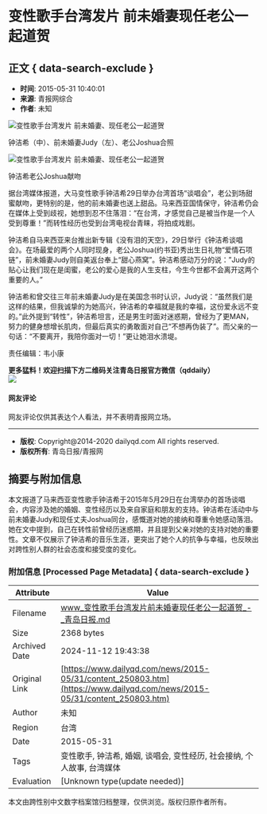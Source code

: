 # 变性歌手台湾发片 前未婚妻现任老公一起道贺

## 正文 { data-search-exclude }


* **时间**: 2015-05-31 10:40:01
* **来源**: 青报网综合
* **作者**: 未知

![变性歌手台湾发片 前未婚妻、现任老公一起道贺](http://pic.dailyqd.com/uploadfiles/hw/news/img/attachement/jpg/site3/20150531/005056c0000816d4b9cf05.jpg)

钟洁希（中）、前未婚妻Judy（左）、老公Joshua合照

![变性歌手台湾发片 前未婚妻、现任老公一起道贺](http://pic.dailyqd.com/uploadfiles/hw/news/img/attachement/jpg/site3/20150531/005056c0000816d4b9f009.jpg)

钟洁希老公Joshua献吻

据台湾媒体报道，大马变性歌手钟洁希29日举办台湾首场“谈唱会”，老公到场甜蜜献吻，更特别的是，他的前未婚妻也送上甜品。马来西亚国情保守，钟洁希仍会在媒体上受到歧视，她想到忍不住落泪：“在台湾，才感觉自己是被当作是一个人受到尊重！”而转性经历也受到台湾电视台青睐，将拍成戏剧。

钟洁希自马来西亚来台推出新专辑《没有泪的天空》，29日举行《钟洁希谈唱会》。在场最爱的两个人同时现身，老公Joshua(约书亚)秀出生日礼物“爱情石项链”，前未婚妻Judy则自美返台奉上“甜心燕窝”。钟洁希感动万分的说：”Judy的贴心让我们现在是闺蜜，老公的爱心是我的人生支柱，今生今世都不会离开这两个重要的人。”

钟洁希和曾交往三年前未婚妻Judy是在美国念书时认识，Judy说：“虽然我们是这样的结果，但我诚挚的为她高兴，钟洁希的幸福就是我的幸福，这份爱永远不变的。”此外提到“转性”，钟洁希坦言，还是男生时面对迷惑期，曾经为了更MAN，努力的健身想增长肌肉，但最后真实的勇敢面对自己“不想再伪装了”。而父亲的一句话：“不要离开，我陪你面对一切！”更让她泪水溃堤。

责任编辑：韦小康

**更多猛料！欢迎扫描下方二维码关注青岛日报官方微信（qddaily）**  
![](http://pic.dailyqd.com/uploadfiles/hw/news/tpl/4477.files/qrcode_qddaily.jpg)

#### 网友评论

网友评论仅供其表达个人看法，并不表明青报网立场。

---

* **版权**: Copyright@2014-2020 dailyqd.com All rights reserved.  
* **版权所有**: 青岛日报/青报网  

## 摘要与附加信息

<!-- tcd_abstract -->
本文报道了马来西亚变性歌手钟洁希于2015年5月29日在台湾举办的首场谈唱会，内容涉及她的婚姻、变性经历以及来自家庭和朋友的支持。钟洁希在活动中与前未婚妻Judy和现任丈夫Joshua同台，感慨道对她的接纳和尊重令她感动落泪。她在文中提到，自己在转性前曾经历迷惑期，并且提到父亲对她的支持对她的重要性。文章不仅展示了钟洁希的音乐生涯，更突出了她个人的抗争与幸福，也反映出对跨性别人群的社会态度和接受度的变化。
<!-- tcd_abstract_end -->

### 附加信息 [Processed Page Metadata] { data-search-exclude }

| Attribute       | Value                                  |
|-----------------|----------------------------------------|
| Filename        | www_变性歌手台湾发片前未婚妻现任老公一起道贺_-_青岛日报.md                             |
| Size            | 2368 bytes                           |
| Archived Date   | 2024-11-12 19:43:38                             |
| Original Link   | [https://www.dailyqd.com/news/2015-05/31/content_250803.htm](https://www.dailyqd.com/news/2015-05/31/content_250803.htm)                       |
| Author          | 未知                               |
| Region          | 台湾                               |
| Date            | 2015-05-31                                 |
| Tags            | 变性歌手, 钟洁希, 婚姻, 谈唱会, 变性经历, 社会接纳, 个人故事, 台湾媒体                                 |
| Evaluation            | [Unknown type(update needed)]                                 |
<!-- tcd_table_end -->

本文由跨性别中文数字档案馆归档整理，仅供浏览。版权归原作者所有。
